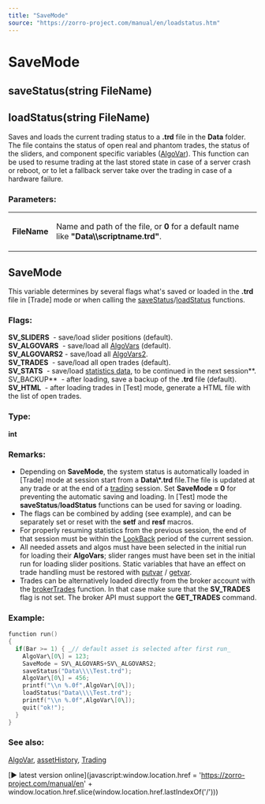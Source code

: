 ```yaml
---
title: "SaveMode"
source: "https://zorro-project.com/manual/en/loadstatus.htm"
---
```


# SaveMode

## saveStatus(string FileName)

## loadStatus(string FileName)

Saves and loads the current trading status to a **.trd** file in the **Data** folder. The file contains the status of open real and phantom trades, the status of the sliders, and component specific variables ([AlgoVar](algovar.md)). This function can be used to resume trading at the last stored state in case of a server crash or reboot, or to let a fallback server take over the trading in case of a hardware failure.  

### Parameters:

<table border="0"><tbody><tr><td><strong>FileName</strong></td><td><p>Name and path of the file, or <strong>0</strong> for a default name like <strong>"Data\\scriptname.trd"</strong>.</p></td></tr></tbody></table>

  

## SaveMode

This variable determines by several flags what's saved or loaded in the **.trd** file in \[Trade\] mode or when calling the [saveStatus](loadstatus.md)/[loadStatus](loadstatus.md) functions.

### Flags:

**SV\_SLIDERS**  - save/load slider positions (default).  
**SV\_ALGOVARS**  - save/load all [AlgoVars](196_AlgoVar_AssetVar_AssetStr.md) (default).  
**SV\_ALGOVARS2** - save/load all [AlgoVars2](196_AlgoVar_AssetVar_AssetStr.md).  
**SV\_TRADES**  - save/load all open trades (default).  
**SV\_STATS**  - save/load [statistics data](winloss.md), to be continued in the next session**.  
SV\_BACKUP**  - after loading, save a backup of the **.trd** file (default).  
**SV\_HTML**  - after loading trades in \[Test\] mode, generate a HTML file with the list of open trades.

### Type:

**int**

### Remarks:

*   Depending on **SaveMode**, the system status is automatically loaded in \[Trade\] mode at session start from a **Data\\\*.trd** file.The file is updated at any trade or at the end of a [trading](004_Trading_Strategies.md) session. Set **SaveMode = 0** for preventing the automatic saving and loading. In \[Test\] mode the **saveStatus**/**loadStatus** functions can be used for saving or loading.
*   The flags can be combined by adding (see example), and can be separately set or reset with the **setf** and **resf** macros.
*   For properly resuming statistics from the previous session, the end of that session must be within the [LookBack](181_LookBack_UnstablePeriod.md) period of the current session.
*   All needed assets and algos must have been selected in the initial run for loading their **AlgoVars**; slider ranges must have been set in the initial run for loading slider positions. Static variables that have an effect on trade handling must be restored with [putvar](150_putvar_getvar.md) / [getvar](150_putvar_getvar.md).
*   Trades can be alternatively loaded directly from the broker account with the [brokerTrades](113_brokerCommand.md) function. In that case make sure that the **SV\_TRADES** flag is not set. The broker API must support the **GET\_TRADES** command.

### Example:

```c
function run()
{
  if(Bar >= 1) { _// default asset is selected after first run_
    AlgoVar\[0\] = 123;
    SaveMode = SV\_ALGOVARS+SV\_ALGOVARS2; 
    saveStatus("Data\\\\Test.trd");
    AlgoVar\[0\] = 456;
    printf("\\n %.0f",AlgoVar\[0\]);
    loadStatus("Data\\\\Test.trd");
    printf("\\n %.0f",AlgoVar\[0\]);
    quit("ok!");
  }
}
```

### See also:

[AlgoVar](196_AlgoVar_AssetVar_AssetStr.md), [assetHistory](loadhistory.md), [Trading](004_Trading_Strategies.md)

[► latest version online](javascript:window.location.href = 'https://zorro-project.com/manual/en' + window.location.href.slice\(window.location.href.lastIndexOf\('/'\)\))